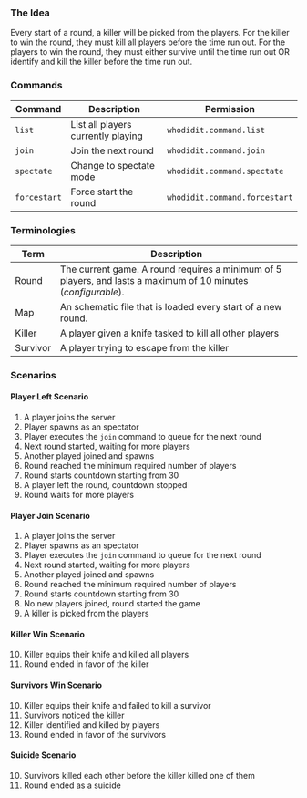 ### The Idea
Every start of a round, a killer will be picked from the players. For the killer to win the round, they must kill all players before the time run out. For the players to win the round, they must either survive until the time run out OR identify and kill the killer before the time run out.

### Commands
| Command      	| Description                        	| Permission                    	|
|--------------	|------------------------------------	|-------------------------------	|
| `list`       	| List all players currently playing 	| `whodidit.command.list`       	|
| `join`       	| Join the next round                	| `whodidit.command.join`       	|
| `spectate`   	| Change to spectate mode            	| `whodidit.command.spectate`   	|
| `forcestart` 	| Force start the round              	| `whodidit.command.forcestart` 	|

### Terminologies
| Term     	| Description                                                                                                    	|
|----------	|----------------------------------------------------------------------------------------------------------------	|
| Round    	| The current game. A round requires a minimum of 5 players, and lasts a maximum of 10 minutes (*configurable*). 	|
| Map      	| An schematic file that is loaded every start of a new round.                                                   	|
| Killer   	| A player given a knife tasked to kill all other players                                                        	|
| Survivor 	| A player trying to escape from the killer                                                                      	|

### Scenarios
#### Player Left Scenario
1. A player joins the server
2. Player spawns as an spectator
3. Player executes the `join` command to queue for the next round
4. Next round started, waiting for more players
5. Another played joined and spawns
6. Round reached the minimum required number of players
7. Round starts countdown starting from 30
8. A player left the round, countdown stopped
9. Round waits for more players

#### Player Join Scenario
1. A player joins the server
2. Player spawns as an spectator
3. Player executes the `join` command to queue for the next round
4. Next round started, waiting for more players
5. Another played joined and spawns
6. Round reached the minimum required number of players
7. Round starts countdown starting from 30
8. No new players joined, round started the game
9. A killer is picked from the players

#### Killer Win Scenario
10. Killer equips their knife and killed all players
11. Round ended in favor of the killer

#### Survivors Win Scenario
10. Killer equips their knife and failed to kill a survivor
11. Survivors noticed the killer
12. Killer identified and killed by players
13. Round ended in favor of the survivors

#### Suicide Scenario
10. Survivors killed each other before the killer killed one of them
11. Round ended as a suicide
